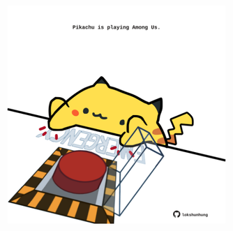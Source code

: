 <!-- built at 01/06/2025, 09:00:36 UTC -->
<p align="center">
  <img width="500" height="500" src="./ReadmeImage.svg">
</p>
